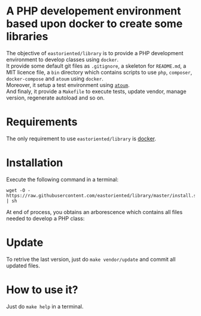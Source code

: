 # A PHP developement environment based upon docker to create some libraries

The objective of `eastoriented/library` is to provide a PHP development environment to develop classes using `docker`.  
It provide some default git files as `.gitignore`, a skeleton for `README.md`, a MIT licence file, a `bin` directory which contains scripts to use `php`, `composer`, `docker-compose` and `atoum` using `docker`.  
Moreover, it setup a test environment using [`atoum`](http://docs.atoum.org).  
And finaly, it provide a `Makefile` to execute tests, update vendor, manage version, regenerate autoload and so on.

# Requirements

The only requirement to use `eastoriented/library` is [docker](https://docs.docker.com/install/).

# Installation

Execute the following command in a terminal:

```
wget -O -  https://raw.githubusercontent.com/eastoriented/library/master/install.sh | sh
```

At end of process, you obtains an arborescence which contains all files needed to develop a PHP class:

# Update

To retrive the last version, just do `make vendor/update` and commit all updated files.

# How to use it?

Just do `make help` in a terminal.
